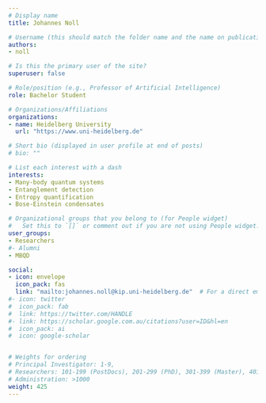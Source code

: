 ```yaml
---
# Display name
title: Johannes Noll

# Username (this should match the folder name and the name on publications)
authors:
- noll

# Is this the primary user of the site?
superuser: false

# Role/position (e.g., Professor of Artificial Intelligence)
role: Bachelor Student

# Organizations/Affiliations
organizations:
- name: Heidelberg University
  url: "https://www.uni-heidelberg.de"

# Short bio (displayed in user profile at end of posts)
# bio: ""

# List each interest with a dash
interests:
- Many-body quantum systems
- Entanglement detection
- Entropy quantification
- Bose-Einstein condensates

# Organizational groups that you belong to (for People widget)
#   Set this to `[]` or comment out if you are not using People widget.
user_groups:
- Researchers
#- Alumni
- MBQD

social:
- icon: envelope
  icon_pack: fas
  link: "mailto:johannes.noll@kip.uni-heidelberg.de"  # For a direct email link, use "mailto:test@example.org".
#- icon: twitter
#  icon_pack: fab
#  link: https://twitter.com/HANDLE
#- link: https://scholar.google.com.au/citations?user=ID&hl=en
#  icon_pack: ai
#  icon: google-scholar


# Weights for ordering
# Principal Investigator: 1-9,
# Researchers: 101-199 (PostDocs), 201-299 (PhD), 301-399 (Master), 401-499 (Bachelor)
# Administration: >1000
weight: 425
---
```

